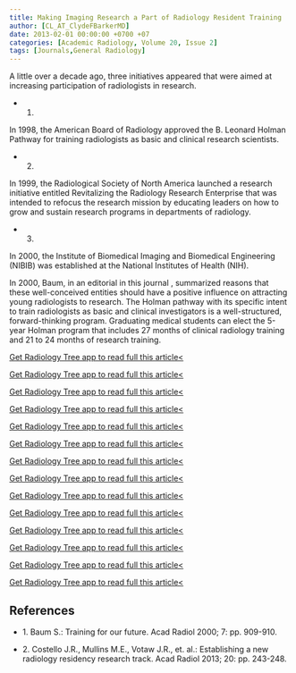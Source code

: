 ```yaml
---
title: Making Imaging Research a Part of Radiology Resident Training
author: [CL_AT_ClydeFBarkerMD]
date: 2013-02-01 00:00:00 +0700 +07
categories: [Academic Radiology, Volume 20, Issue 2]
tags: [Journals,General Radiology]
---
```

A little over a decade ago, three initiatives appeared that were aimed at increasing participation of radiologists in research.

- 1.
In 1998, the American Board of Radiology approved the B. Leonard Holman Pathway for training radiologists as basic and clinical research scientists.

- 2.
In 1999, the Radiological Society of North America launched a research initiative entitled Revitalizing the Radiology Research Enterprise that was intended to refocus the research mission by educating leaders on how to grow and sustain research programs in departments of radiology.

- 3.
In 2000, the Institute of Biomedical Imaging and Biomedical Engineering (NIBIB) was established at the National Institutes of Health (NIH).


In 2000, Baum, in an editorial in this journal , summarized reasons that these well-conceived entities should have a positive influence on attracting young radiologists to research. The Holman pathway with its specific intent to train radiologists as basic and clinical investigators is a well-structured, forward-thinking program. Graduating medical students can elect the 5-year Holman program that includes 27 months of clinical radiology training and 21 to 24 months of research training.

[Get Radiology Tree app to read full this article<](https://clinicalpub.com/app)

[Get Radiology Tree app to read full this article<](https://clinicalpub.com/app)

[Get Radiology Tree app to read full this article<](https://clinicalpub.com/app)

[Get Radiology Tree app to read full this article<](https://clinicalpub.com/app)

[Get Radiology Tree app to read full this article<](https://clinicalpub.com/app)

[Get Radiology Tree app to read full this article<](https://clinicalpub.com/app)

[Get Radiology Tree app to read full this article<](https://clinicalpub.com/app)

[Get Radiology Tree app to read full this article<](https://clinicalpub.com/app)

[Get Radiology Tree app to read full this article<](https://clinicalpub.com/app)

[Get Radiology Tree app to read full this article<](https://clinicalpub.com/app)

[Get Radiology Tree app to read full this article<](https://clinicalpub.com/app)

[Get Radiology Tree app to read full this article<](https://clinicalpub.com/app)

[Get Radiology Tree app to read full this article<](https://clinicalpub.com/app)

[Get Radiology Tree app to read full this article<](https://clinicalpub.com/app)

## References

- 1\. Baum S.: Training for our future. Acad Radiol 2000; 7: pp. 909-910.


- 2\. Costello J.R., Mullins M.E., Votaw J.R., et. al.: Establishing a new radiology residency research track. Acad Radiol 2013; 20: pp. 243-248.